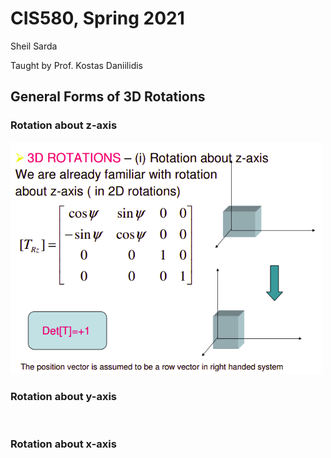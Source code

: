 # CIS580, Spring 2021

Sheil Sarda

Taught by Prof. Kostas Daniilidis

## General Forms of 3D Rotations

### Rotation about z-axis

<img src="imgs/z-axis_rotation.png" width=500>

### Rotation about y-axis

<img src="" width=500>

### Rotation about x-axis

<img src="" width=500>

